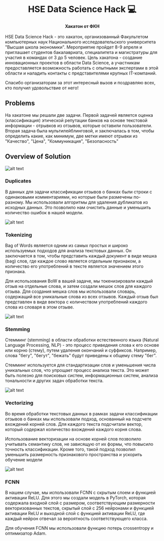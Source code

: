 <div align="center">
  <br>
  <h1>HSE Data Science Hack 💻</h1>
  <strong>Хакатон от ФКН</strong>
</div>
<br
    
HSE Data Science Hack - это хакатон, организованный Факультетом компьютерных наук Национального исследовательского университета "Высшая школа экономики". Мероприятие пройдет 8-9 апреля и приглашает студентов бакалавриата, специалитета и магистратуры для участия в командах от 3 до 5 человек. Цель хакатона - создание инновационных проектов в области Data Science, а участникам предоставляется возможность работать с опытными экспертами в этой области и наладить контакты с представителями крупных IT-компаний.
    
Спасибо организаторам за этот интересный вызов и поздравляю всех, кто получил удовольствие от него!
    
## Problems

На хакатоне мы решали две задачи. Первой задачей является оценка (классификация) этической репутации банков на основе текстовой информации - отрывков из отзывов, которые оставили пользователи. Вторая задача была мультилейблинговой, и заключалась в том, чтобы определить какие, как минимум, две метки имеют отрывки из "Качество", "Цена", "Коммуникация", "Безопасность"

## Overview of Solution

![alt text](https://i.imgur.com/RaAR5pp.png)

### Duplicates

В данных для задачи классификации отзывов о банках были строки с одинаковыми комментариями, но которые были размечены по-разному. Мы использовали алгоритмы для удаления дубликатов из исходных данных. Это позволило нам очистить данные и уменьшить количество ошибок в нашей модели.
    
![alt text](https://i.imgur.com/Uz3dbsL.png)

### Tokenizing

Bag of Words является одним из самых простых и широко используемых подходов для анализа текстовых данных. Он заключается в том, чтобы представить каждый документ в виде мешка (bag) слов, где каждое слово является отдельным признаком, а количество его употреблений в тексте является значением этого признака.

Для использования BoW в вашей задаче, мы токенизировали каждый отзыв на отдельные слова, и затем создали мешок слов для каждого отзыва. Для создания мешка слов мы использовали словарь, содержащий все уникальные слова из всех отзывов. Каждый отзыв был представлен в виде вектора с количеством употреблений каждого слова из словаря в этом отзыве.
    
![alt text](https://miro.medium.com/v2/resize:fit:600/format:webp/0*JpqZhCNsQ_OGaRkB.jpg)

### Stemming
Стемминг (stemming) в области обработки естественного языка (Natural Language Processing, NLP) - это процесс приведения слова к его основе или корню (стему), путем удаления окончаний и суффиксов. Например, слова "бегу", "бегут", "бежать" будут приведены к общему стему "бег".

Стемминг используется для стандартизации слов и уменьшения числа уникальных слов, что упрощает процесс анализа текста. Это может быть полезно для поисковых систем, информационных систем, анализа тональности и других задач обработки текста.   

![alt text](https://qph.cf2.quoracdn.net/main-qimg-187b045c480fa7c0b16869daa0661b5a)

### Vectorizing

Во время обработки текстовых данных в рамках задачи классификации отзывов о банках мы использовали подход, основанный на подсчете вхождений корней слов. Для каждого текста подсчитали вектор, который содержал количество вхождений каждого корня слова.

Использование векторизации на основе корней слов позволило учитывать семантику слов, не зависящую от их формы, что повысило точность классификации. Кроме того, такой подход позволил уменьшить размерность признакового пространства и ускорить обучение модели
  
![alt text](https://i.imgur.com/a9DKauX.png)

    
### FCNN

В нашем случае, мы использовали FCNN с скрытым слоем и функцией активации ReLU. Для этого мы создали модель в PyTorch, которая содержала входной слой с размером, соответствующим размерности векторизованных текстов, скрытый слой с 256 нейронами и функцией активации ReLU и выходной слой с функцией активации ReLU, где каждый нейрон отвечал за вероятность соответствующего класса.

Для обучения FCNN мы использовали функцию потерь crossentropy и оптимизатор Adam.
